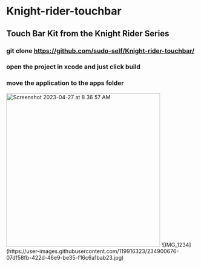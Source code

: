 # Knight-rider-touchbar
## Touch Bar Kit from the Knight Rider Series
### git clone https://github.com/sudo-self/Knight-rider-touchbar/
### open the project in xcode and just click build
### move the application to the apps folder
<img width="406" alt="Screenshot 2023-04-27 at 8 36 57 AM" src="https://user-images.githubusercontent.com/119916323/234900296-0842745c-5dd9-48c3-ab4e-a825b19d08de.png">
![IMG_1234](https://user-images.githubusercontent.com/119916323/234900676-07df58fb-422d-46e9-be35-f16c6a1bab23.jpg)
